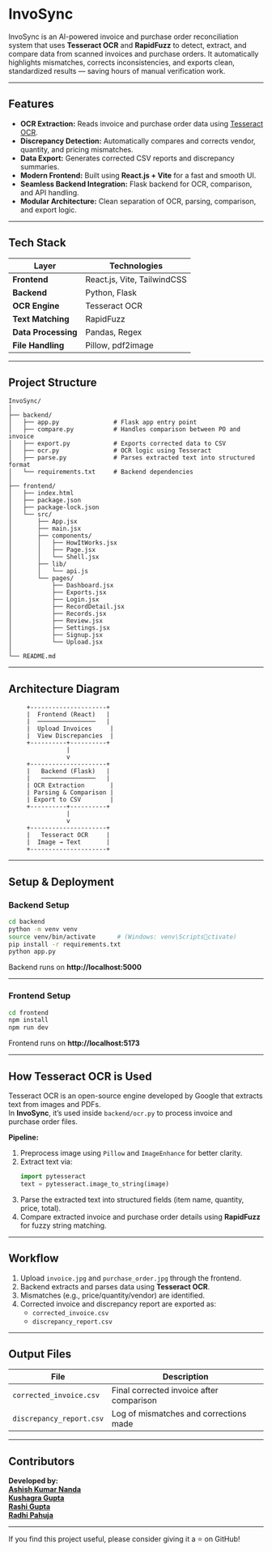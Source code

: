 # InvoSync

InvoSync is an AI-powered invoice and purchase order reconciliation system that uses **Tesseract OCR** and **RapidFuzz** to detect, extract, and compare data from scanned invoices and purchase orders. It automatically highlights mismatches, corrects inconsistencies, and exports clean, standardized results — saving hours of manual verification work.

---

## Features

- **OCR Extraction:** Reads invoice and purchase order data using [Tesseract OCR](https://github.com/tesseract-ocr/tesseract).  
- **Discrepancy Detection:** Automatically compares and corrects vendor, quantity, and pricing mismatches.  
- **Data Export:** Generates corrected CSV reports and discrepancy summaries.  
- **Modern Frontend:** Built using **React.js + Vite** for a fast and smooth UI.  
- **Seamless Backend Integration:** Flask backend for OCR, comparison, and API handling.  
- **Modular Architecture:** Clean separation of OCR, parsing, comparison, and export logic.  

---

## Tech Stack

| Layer | Technologies |
|-------|---------------|
| **Frontend** | React.js, Vite, TailwindCSS |
| **Backend** | Python, Flask |
| **OCR Engine** | Tesseract OCR |
| **Text Matching** | RapidFuzz |
| **Data Processing** | Pandas, Regex |
| **File Handling** | Pillow, pdf2image |

---

## Project Structure

```
InvoSync/
│
├── backend/
│   ├── app.py               # Flask app entry point
│   ├── compare.py           # Handles comparison between PO and invoice
│   ├── export.py            # Exports corrected data to CSV
│   ├── ocr.py               # OCR logic using Tesseract
│   ├── parse.py             # Parses extracted text into structured format
│   └── requirements.txt     # Backend dependencies
│
├── frontend/
│   ├── index.html
│   ├── package.json
│   ├── package-lock.json
│   └── src/
│       ├── App.jsx
│       ├── main.jsx
│       ├── components/
│       │   ├── HowItWorks.jsx
│       │   ├── Page.jsx
│       │   └── Shell.jsx
│       ├── lib/
│       │   └── api.js
│       └── pages/
│           ├── Dashboard.jsx
│           ├── Exports.jsx
│           ├── Login.jsx
│           ├── RecordDetail.jsx
│           ├── Records.jsx
│           ├── Review.jsx
│           ├── Settings.jsx
│           ├── Signup.jsx
│           └── Upload.jsx
│
└── README.md
```

---

## Architecture Diagram

```
     +---------------------+
     |  Frontend (React)   |
     |  ────────────────   |
     |  Upload Invoices     |
     |  View Discrepancies  |
     +----------+----------+
                |
                v
     +---------------------+
     |   Backend (Flask)   |
     |   ───────────────   |
     | OCR Extraction       |
     | Parsing & Comparison |
     | Export to CSV        |
     +----------+----------+
                |
                v
     +---------------------+
     |   Tesseract OCR     |
     |  Image → Text       |
     +---------------------+
```

---

## Setup & Deployment

### Backend Setup

```bash
cd backend
python -m venv venv
source venv/bin/activate      # (Windows: venv\Scriptsctivate)
pip install -r requirements.txt
python app.py
```

Backend runs on **http://localhost:5000**

---

### Frontend Setup

```bash
cd frontend
npm install
npm run dev
```

Frontend runs on **http://localhost:5173**

---

## How Tesseract OCR is Used

Tesseract OCR is an open-source engine developed by Google that extracts text from images and PDFs.  
In **InvoSync**, it’s used inside `backend/ocr.py` to process invoice and purchase order files.

**Pipeline:**
1. Preprocess image using `Pillow` and `ImageEnhance` for better clarity.  
2. Extract text via:
   ```python
   import pytesseract
   text = pytesseract.image_to_string(image)
   ```
3. Parse the extracted text into structured fields (item name, quantity, price, total).  
4. Compare extracted invoice and purchase order details using **RapidFuzz** for fuzzy string matching.

---

## Workflow

1. Upload `invoice.jpg` and `purchase_order.jpg` through the frontend.  
2. Backend extracts and parses data using **Tesseract OCR**.  
3. Mismatches (e.g., price/quantity/vendor) are identified.  
4. Corrected invoice and discrepancy report are exported as:
   - `corrected_invoice.csv`
   - `discrepancy_report.csv`

---

## Output Files

| File | Description |
|------|--------------|
| `corrected_invoice.csv` | Final corrected invoice after comparison |
| `discrepancy_report.csv` | Log of mismatches and corrections made |

---

## Contributors

**Developed by:**  
[**Ashish Kumar Nanda**](https://github.com/ashishnanda19)<br>
[**Kushagra Gupta**](https://github.com/kushagragupta04)<br>
[**Rashi Gupta**](https://github.com/Rashi228)<br>
[**Radhi Pahuja**](https://github.com/ridz3)
  
 

---

If you find this project useful, please consider giving it a ⭐ on GitHub!
